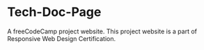 # Tech-Doc-Page
A freeCodeCamp project website. This project website is a part of Responsive Web Design Certification.

